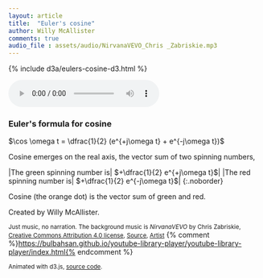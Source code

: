 ```yaml
---
layout: article
title:  "Euler's cosine"
author: Willy McAllister
comments: true
audio_file : assets/audio/NirvanaVEVO_Chris _Zabriskie.mp3
---
```


{% include d3a/eulers-cosine-d3.html %} 

<audio autoplay="true" src="{{ page.audio_file | relative_url }}" controls loop></audio> 

### Euler's formula for cosine

$\cos \omega t = \dfrac{1}{2} (e^{+j\omega t} + e^{-j\omega t})$

Cosine emerges on the real axis, the vector sum of two spinning numbers, 

|The green spinning number is| $+\dfrac{1}{2} e^{+j\omega t}$| 
|The red spinning number is| $+\dfrac{1}{2} e^{-j\omega t}$| 
{:.noborder}

Cosine (the orange dot) is the vector sum of green and red.

Created by Willy McAllister.

<small>Just music, no narration. The background music is *NirvanaVEVO* by Chris Zabriskie,  
[Creative Commons Attribution 4.0 license](https://creativecommons.org/licenses/by/4.0/), [Source](http://chriszabriskie.com/uvp/), [Artist](http://chriszabriskie.com/)</small>
{% comment %}https://bulbahsan.github.io/youtube-library-player/youtube-library-player/index.html{% endcomment %}

<small>Animated with d3.js, [source code](https://github.com/willymcallister/willymcallister.github.io/blob/master/_includes/d3a/eulers-cosine-d3.html).</small>
